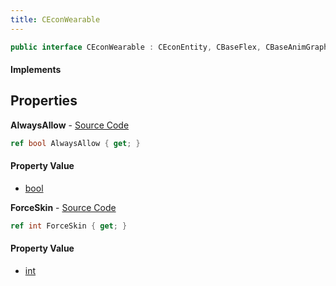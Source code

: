 ```yaml
---
title: CEconWearable
---
```


```csharp
public interface CEconWearable : CEconEntity, CBaseFlex, CBaseAnimGraph, CBaseModelEntity, CBaseEntity, CEntityInstance, ISchemaClass<CEntityInstance>, ISchemaClass<CBaseEntity>, ISchemaClass<CBaseModelEntity>, ISchemaClass<CBaseAnimGraph>, ISchemaClass<CBaseFlex>, ISchemaClass<CEconEntity>, ISchemaClass<CEconWearable>, ISchemaField, ISchemaClass, INativeHandle
```

#### Implements

## Properties

**AlwaysAllow** - [Source Code](https://github.com/swiftly-solution/swiftlys2/blob/master/managed/src/SwiftlyS2.Generated/Schemas/Interfaces/CEconWearable.cs#L18)

```csharp
ref bool AlwaysAllow { get; }
```

#### Property Value

- [bool](https://learn.microsoft.com/dotnet/api/system.boolean)

**ForceSkin** - [Source Code](https://github.com/swiftly-solution/swiftlys2/blob/master/managed/src/SwiftlyS2.Generated/Schemas/Interfaces/CEconWearable.cs#L16)

```csharp
ref int ForceSkin { get; }
```

#### Property Value

- [int](https://learn.microsoft.com/dotnet/api/system.int32)

